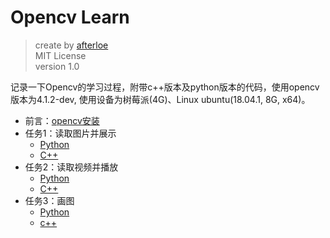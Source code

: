 # Opencv Learn

> create by [afterloe](605728727@qq.com)  
> MIT License  
> version 1.0  

记录一下Opencv的学习过程，附带c++版本及python版本的代码，使用opencv版本为4.1.2-dev,
使用设备为树莓派(4G)、Linux ubuntu(18.04.1, 8G, x64)。

- 前言：[opencv安装](./doc/install.md)
- 任务1：读取图片并展示
    - [Python](./py/readImage.py)
    - [C++](./cxx/ImageShow/summary.md) 
- 任务2：读取视频并播放
    - [Python](./py/videoPlay.py)
    - [C++](./cxx/VideoPlayer/summary.md)
- 任务3：画图
    - [Python](./py/drawOperation.py)
    - [c++](./cxx/DrawOperation/summary.md)
